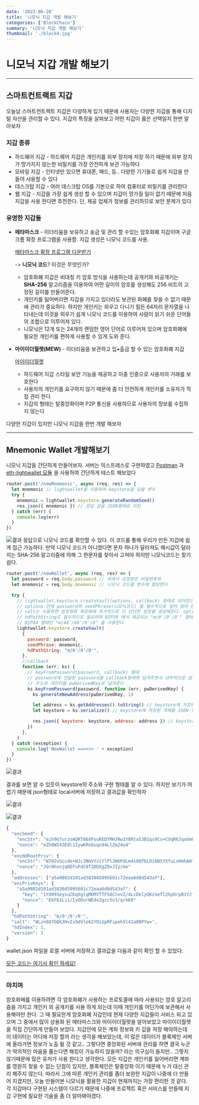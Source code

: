 ```yaml
---
date: '2023-06-20'
title: '니모닉 지갑 개발 해보기'
categories: ['BlockChain']
summary: '니모닉 지갑 개발 해보기'
thumbnail: './block4.jpg'
---
```


# 니모닉 지갑 개발 해보기

---

## 스마트컨트랙트 지갑

오늘날 스마트컨트랙트 지갑은 다양하게 있기 때문에 사용자는 다양한 지갑을 통해 디지털 자산을 관리할 수 있다. 지갑의 특징을 살펴보고 어떤 지갑이 옳은 선택일지 한번 알아보자

### 지갑 종류

- 하드웨어 지갑 - 하드웨어 지갑은 개인키를 외부 장치에 저장 하기 때문에 외부 장치가 망가지지 않는한 비밀키를 가장 안전하게 보관 가능하다
- 모바일 지갑 - 인터넷만 있으면 휴대폰, 패드, 등.. 다양한 기기들로 쉽게 지갑을 만들어 사용할 수 있다
- 데스크탑 지갑 - 여러 데스크탑 OS를 기본으로 하여 컴퓨터로 비밀키를 관리한다
- 웹 지갑 - 지갑을 가장 쉽게 생성 할 수 있으며 지갑이 망가질 일이 없기 때문에 처음 지갑을 사용 한다면 추천한다. 단, 제공 업체가 정보를 관리하므로 보안 문제가 있다

### 유명한 지갑들

- **메타마스크** - 이더리움을 보유하고 송금 및 관리 할 수있는 암호화폐 지갑이며 구글 크롬 확장 프로그램을 사용함. 지갑 생성은 니모닉 코드를 사용.

  [메타마스크 확장 프로그램 다운받기](https://chrome.google.com/webstore/detail/metamask/nkbihfbeogaeaoehlefnkodbefgpgknn?hl=ko)

  -> **니모닉 코드**? 이것은 무엇인가?

  - 암호화폐 지갑은 비대칭 키 암호 방식을 사용하는데 공개키와 비공개키는 **SHA-256** 알고리즘을 이용하여 어떤 길이의 암호를 생성해도 256 비트의 고정된 길이를 만들어준다.
  - 개인키를 잃어버리면 지갑을 가지고 있더라도 보관된 화폐를 찾을 수 없기 때문에 관리가 중요하다. 하지만 개인키는 외우고 다니기 힘든 64자리 문자열을 나타내는데 이것을 외우기 쉽게 니모닉 코드를 이용하여 사람이 읽기 쉬운 단어들의 조합으로 이루어져 있다.
  - 니모닉은 12개 또는 24개의 랜덤한 영어 단어로 이루어져 있으며 암호화폐에 필요한 개인키를 편하게 사용할 수 있게 도와 준다.

- **마이이더월렛(MEW)** - 이더리움을 보관하고 입•출금 할 수 있는 암호화폐 지갑

  [마이이더월렛](myetherwallet.com)

  - 하드웨어 지갑 스타일 보안 기능을 제공하고 이중 인증으로 사용자의 거래를 보호한다
  - 사용자의 개인키를 요구하지 않기 때문에 좀 더 안전하게 개인키를 소유자가 직접 관리 한다
  - 지갑의 형태는 탈중앙화이며 P2P 통신을 사용하므로 사용자의 정보를 수집하지 않는다

다양한 지갑이 있지만 니모닉 지갑을 한번 개발 해보자

---

## Mnemonic Wallet 개발해보기

니모닉 지갑을 간단하게 만들어보자. 서버는 익스프레스로 구현하였고 [Postman](https://www.postman.com/) 과 [eth-lightwallet 모듈](https://github.com/ConsenSys/eth-lightwallet#readme) 을 사용하여 간단하게 테스트 해보았다

```javascript
router.post('/newMnemonic', async (req, res) => {
  let mnemonic // lightwallet을 사용하여 keystore을 담을 변수
  try {
    mnemonic = lightwallet.keystore.generateRandomSeed()
    res.json({ mnemonic }) // 응답 값을 JSON형태로 리턴
  } catch (err) {
    console.log(err)
  }
})
```

![결과](../../ydblog/contents/mnemicStart.gif)
응답으로 니모닉 코드를 확인할 수 있다. 이 코드를 통해 우리가 만든 지갑에 쉽게 접근 가능하다. 만약 니모닉 코드가 아니였다면 문자 하나가 달라져도 해시값이 달라지는 SHA-256 알고리즘에 의해 그 한문자를 찾아서 고쳐야 하지만 니모닉코드는 찾기 쉽다.

```javascript
router.post('/newWallet', async (req, res) => {
  let password = req.body.password // 위에서 요청받은 비밀번호와
  let mnemonic = req.body.mnemonic // 니모닉 코드를 변수에 할당한다

  try {
    // lightwallet.keystore.createVault(options, callback) 형태로 되어있으며
    // options 안에 password와 seedPhrase(니모닉코드) 를 필수적으로 넣어 줘야 한다
    // salt는 사용하면 암호화와 복호화에 추가적으로 더 단단한 암호를 생성해준다. option안에 없다면 랜덤한 salt가 디폴트로 설정된다
    // hdPathString도 필수적으로 필요하며 BIP39 에서 제공되는 "m/0'/0'/0'" 형태를 사용하거나
    // BIP44 형태인 "m/44'/60'/0'/0" 를 사용한다
    lightwallet.keystore.createVault(
      {
        password: password,
        seedPhrase: mnemonic,
        hdPathString: "m/0'/0'/0'",
      },
      //callback
      function (err, ks) {
        // keyFromPassword(password, callback) 형태
        // password에 전달된 password를 callback형태에 넘겨주면서 내부적으로 설정된 salt를 사용하여
        // 주소와 개인키를 pwDerivedKey로 넘겨준다
        ks.keyFromPassword(password, function (err, pwDerivedKey) {
          ks.generateNewAddress(pwDerivedKey, 1)

          let address = ks.getAddresses().toString() // keystore에 저장된 16진수 문자열 주소를 반환
          let keystore = ks.serialize() // keystore에 저장된 객체를 JSON-인코드된 문자로 바꿔주고 그 문자를 리턴

          res.json({ keystore: keystore, address: address }) // keystore와 address 주소를 응답
        })
      },
    )
  } catch (exception) {
    console.log('NewWallet ==>>>> ' + exception)
  }
})
```

![결과](../../ydblog/contents/mnemicMiddle.gif)

결과를 보면 알 수 있듯이 keystore의 주소와 구현 형태를 알 수 있다. 하지만 보기가 어렵기 때문에 json형태로 local서버에 저장하고 결과값을 확인하자

![결과](../../ydblog/contents/mnemicMiddle2.gif)

![결과](../../ydblog/contents/mnemicEnd.gif)

```javascript
{
  "encSeed": {
    "encStr": "eih9G7urzoAQRT86XPouRED7MHJRw1Y8RtaS3B1qs9Cu+CUqR6JqaVmOvajKxGIrNVjZDjFeTHAMJtU1orMsm48lJ4LmkL/NnwcPb/tnGedwpCxGAXybhbiOVRVtOxypBPEvUK1ZMiFY9sXVfi5odaOKI/auRdXKTmEnt/F2CC4NHK2GjCwNZQ==",
    "nonce": "eZh8WI43E8l1IywKRo6uqu94LlZm24u4"
  },
  "encHdRootPriv": {
    "encStr": "W702vUccde+WJc3NmVYziYlPlJWbPdLm4s0QfbLOi6BSYXfuLsHmhAHfh3HSti5At92DTpCFeHE2jjsNBZP/OpM0kOACnKmxdPzdJWSfqUHRUohFEIFR8TNr4h9uH249bX6wh3I/uqEJJjezo4Khz5v7MVnUA1M07aWk9UeR5w==",
    "nonce": "JGrNhxnjqOEFuFdC8f2DDXgZ9xJIy/me"
  },
  "addresses": ["a5a9802d101ad383045095601c72eaa6d8d543af"],
  "encPrivKeys": {
    "a5a9802d101ad383045095601c72eaa6d8d543af": {
      "key": "1Yd091eysuCKqXglqMOMYTTF50CnxvZ/4LcDklyQKzneTl2hpUrpB1YJftVN8l46",
      "nonce": "EkFb1Lii/IyODurWEdv2gzc5n3/qrkK8"
    }
  },
  "hdPathString": "m/0'/0'/0'",
  "salt": "WLzn6O7GQk3HvIs9dVlo62YDiGpRFipehSl41a0BPYw=",
  "hdIndex": 1,
  "version": 3
}

```

wallet.json 파일을 로컬 서버에 저장하고 결과값을 다음과 같이 확인 할 수 있었다.

[모든 코드는 여기서 확인 하세요!](https://github.com/ysonbrian/block-smart-contract/tree/master/mnemonic-wallet)

---

### 마치며

암호화페를 이용하려면 각 암호화폐가 사용하는 프로토콜에 따라 사용되는 암호 알고리즘을 가지고 개인키 와 공개키를 사용 하게 되는데 이때 개인키를 어딘가에 보관해서 사용해야만 한다. 그 때 필요한게 암호화폐 지갑인데 현재 다양한 지갑들이 서비스 되고 있으며 그 중에서 많이 상용화 된 메타마스크와 마이이더월렛을 알아보았고 마이이더월렛을 직접 간단하게 만들어 보았다. 지갑안에 모든 계좌 정보와 키 값을 저장 해야하는데 이 데이터는 어디에 저장 할까 라는 생각을 해보았는데, 이 많은 데이터가 블록체인 서버에 올라가면 정보가 노출 될 것 같고.. 그렇다면 중앙화된 서버에 관리를 하면 결국 누군가 악의적인 마음을 품는다면 해킹이 가능하지 않을까? 라는 의구심이 들지만.. 그렇지 않기때문에 많은 유저가 사용 한다고 생각한다. 모든 지갑은 개인키를 잃어버리면 계좌를 영원히 찾을 수 없는 단점이 있지만, 블록체인은 탈중앙화 이기 때문에 누가 대신 관리 해주지 않는다. 따라서 그에 따른 개인키 관리를 좀더 보완한 지갑이 나중에 더 만들어 지겠지만, 오늘 만들어본 니모닉을 활용한 지갑이 현재까지는 가장 편리한 것 같다. 각 지갑마다 구현된 시스템이 다르기 때문에 나중에 프로젝트 혹은 서비스를 만들때 지갑 구현에 필요한 기술을 좀 더 알아봐야겠다.
